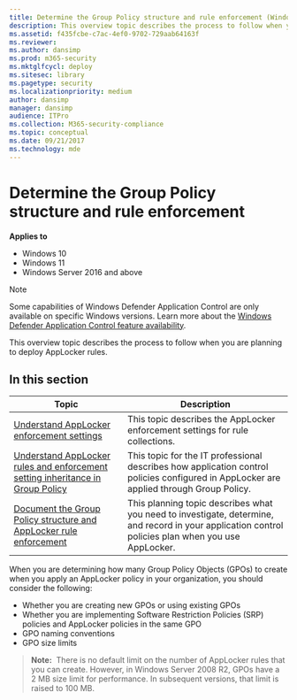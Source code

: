 ```yaml
---
title: Determine the Group Policy structure and rule enforcement (Windows)
description: This overview topic describes the process to follow when you are planning to deploy AppLocker rules.
ms.assetid: f435fcbe-c7ac-4ef0-9702-729aab64163f
ms.reviewer: 
ms.author: dansimp
ms.prod: m365-security
ms.mktglfcycl: deploy
ms.sitesec: library
ms.pagetype: security
ms.localizationpriority: medium
author: dansimp
manager: dansimp
audience: ITPro
ms.collection: M365-security-compliance
ms.topic: conceptual
ms.date: 09/21/2017
ms.technology: mde
---
```


# Determine the Group Policy structure and rule enforcement

**Applies to**

- Windows 10
- Windows 11
- Windows Server 2016 and above

>[!NOTE]
>Some capabilities of Windows Defender Application Control are only available on specific Windows versions. Learn more about the [Windows Defender Application Control feature availability](/windows/security/threat-protection/windows-defender-application-control/feature-availability).

This overview topic describes the process to follow when you are planning to deploy AppLocker rules.

## In this section

| Topic | Description |
| - | - |
| [Understand AppLocker enforcement settings](understand-applocker-enforcement-settings.md) | This topic describes the AppLocker enforcement settings for rule collections. |
| [Understand AppLocker rules and enforcement setting inheritance in Group Policy](understand-applocker-rules-and-enforcement-setting-inheritance-in-group-policy.md) | This topic for the IT professional describes how application control policies configured in AppLocker are applied through Group Policy.|
| [Document the Group Policy structure and AppLocker rule enforcement](document-group-policy-structure-and-applocker-rule-enforcement.md) | This planning topic describes what you need to investigate, determine, and record in your application control policies plan when you use AppLocker. |
 
When you are determining how many Group Policy Objects (GPOs) to create when you apply an AppLocker policy in your organization, you should consider the following:

-   Whether you are creating new GPOs or using existing GPOs
-   Whether you are implementing Software Restriction Policies (SRP) policies and AppLocker policies in the same GPO
-   GPO naming conventions
-   GPO size limits

>**Note:**  There is no default limit on the number of AppLocker rules that you can create. However, in Windows Server 2008 R2, GPOs have a 2 MB size limit for performance. In subsequent versions, that limit is raised to 100 MB.
